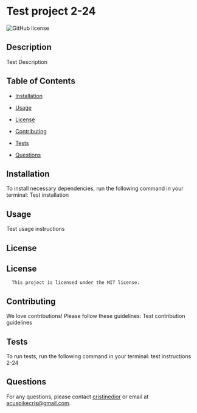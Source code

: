 # Test project 2-24

![GitHub license](https://img.shields.io/badge/license-MIT-blue.svg)

## Description
Test Description

## Table of Contents
* [Installation](#installation)
* [Usage](#usage)

* [License](#license)

* [Contributing](#contributing)
* [Tests](#tests)
* [Questions](#questions)

## Installation
To install necessary dependencies, run the following command in your terminal:
Test installation

## Usage
Test usage instructions

## License
## License
      This project is licensed under the MIT license.

## Contributing
We love contributions! Please follow these guidelines:
Test contribution guidelines

## Tests
To run tests, run the following command in your terminal:
test instructions 2-24

## Questions
For any questions, please contact [cristinedior](https://github.com/cristinedior) or email at acuspikecris@gmail.com.

